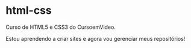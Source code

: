 # html-css
Curso de HTML5 e CSS3 do CursoemVideo.

Estou aprendendo a criar sites e agora vou gerenciar meus repositórios!